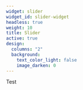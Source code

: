 ```yaml
---
widget: slider
widget_id: slider-widget
headless: true
weight: 10
title: Slider
active: true
design:
  columns: "2"
  background:
    text_color_light: false
    image_darken: 0
---
```

Test